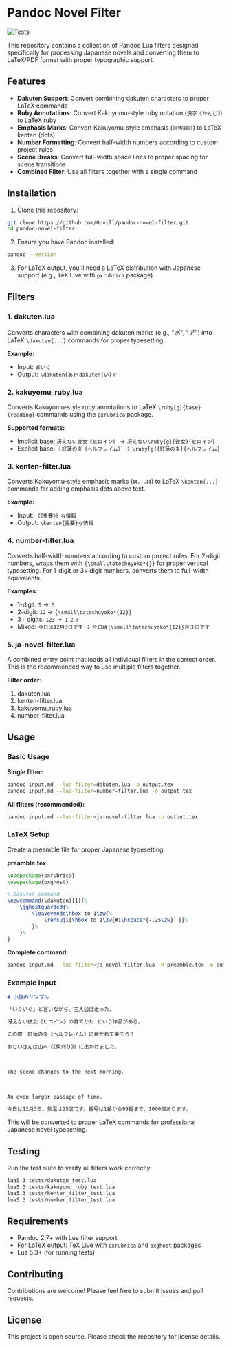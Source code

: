 # Pandoc Novel Filter

[![Tests](https://img.shields.io/badge/tests-passing-brightgreen)](tests/)

This repository contains a collection of Pandoc Lua filters designed specifically for processing Japanese novels and converting them to LaTeX/PDF format with proper typographic support.

## Features

- **Dakuten Support**: Convert combining dakuten characters to proper LaTeX commands
- **Ruby Annotations**: Convert Kakuyomu-style ruby notation (`漢字《かんじ》`) to LaTeX ruby
- **Emphasis Marks**: Convert Kakuyomu-style emphasis (`《《強調》》`) to LaTeX kenten (dots)
- **Number Formatting**: Convert half-width numbers according to custom project rules
- **Scene Breaks**: Convert full-width space lines to proper spacing for scene transitions
- **Combined Filter**: Use all filters together with a single command

## Installation

1. Clone this repository:
```bash
git clone https://github.com/Ouvill/pandoc-novel-filter.git
cd pandoc-novel-filter
```

2. Ensure you have Pandoc installed:
```bash
pandoc --version
```

3. For LaTeX output, you'll need a LaTeX distribution with Japanese support (e.g., TeX Live with `pxrubrica` package)

## Filters

### 1. dakuten.lua

Converts characters with combining dakuten marks (e.g., "あ゙", "ア゙") into LaTeX `\dakuten{...}` commands for proper typesetting.

**Example:**
- Input: `あ゙い゙ぐ`
- Output: `\dakuten{あ}\dakuten{い}ぐ`

### 2. kakuyomu_ruby.lua

Converts Kakuyomu-style ruby annotations to LaTeX `\ruby[g]{base}{reading}` commands using the `pxrubrica` package.

**Supported formats:**
- Implicit base: `冴えない彼女《ヒロイン》` → `冴えない\ruby[g]{彼女}{ヒロイン}`
- Explicit base: `｜紅蓮の炎《ヘルフレイム》` → `\ruby[g]{紅蓮の炎}{ヘルフレイム}`

### 3. kenten-filter.lua

Converts Kakuyomu-style emphasis marks (`《《...》》`) to LaTeX `\kenten{...}` commands for adding emphasis dots above text.

**Example:**
- Input: `《《重要》》な情報`
- Output: `\kenten{重要}な情報`

### 4. number-filter.lua

Converts half-width numbers according to custom project rules. For 2-digit numbers, wraps them with `{\small\tatechuyoko*{}}` for proper vertical typesetting. For 1-digit or 3+ digit numbers, converts them to full-width equivalents.

**Examples:**
- 1-digit: `5` → `５`
- 2-digit: `12` → `{\small\tatechuyoko*{12}}`
- 3+ digits: `123` → `１２３`
- Mixed: `今日は12月3日です` → `今日は{\small\tatechuyoko*{12}}月３日です`

### 5. ja-novel-filter.lua

A combined entry point that loads all individual filters in the correct order. This is the recommended way to use multiple filters together.

**Filter order:**
1. dakuten.lua
2. kenten-filter.lua
3. kakuyomu_ruby.lua
4. number-filter.lua

## Usage

### Basic Usage

**Single filter:**
```bash
pandoc input.md --lua-filter=dakuten.lua -o output.tex
pandoc input.md --lua-filter=number-filter.lua -o output.tex
```

**All filters (recommended):**
```bash
pandoc input.md --lua-filter=ja-novel-filter.lua -o output.tex
```

### LaTeX Setup

Create a preamble file for proper Japanese typesetting:

**preamble.tex:**
```latex
\usepackage{pxrubrica}
\usepackage{bxghost}

% Dakuten command
\newcommand{\dakuten}[1]{%
    \jghostguarded{%
        \leavevmode\hbox to 1\zw{%
            \rensuji{\hbox to 1\zw{#1\hspace*{-.25\zw}゛}}%
        }%
    }%
}

```

**Complete command:**
```bash
pandoc input.md --lua-filter=ja-novel-filter.lua -H preamble.tex -o output.pdf
```

### Example Input

```markdown
# 小説のサンプル

「い゙ぐい゙ぐ」と言いながら、主人公は走った。

冴えない彼女《ヒロイン》の育てかた という作品がある。

この際｜紅蓮の炎《ヘルフレイム》に焼かれて果てろ！

おじいさんは山へ《《柴刈り》》に出かけました。

　

The scene changes to the next morning.

　　

An even larger passage of time.

今日は12月3日、気温は25度です。番号は1番から99番まで、1000個あります。
```

This will be converted to proper LaTeX commands for professional Japanese novel typesetting.

## Testing

Run the test suite to verify all filters work correctly:

```bash
lua5.3 tests/dakuten_test.lua
lua5.3 tests/kakuyomu_ruby_test.lua  
lua5.3 tests/kenten_filter_test.lua
lua5.3 tests/number_filter_test.lua
```

## Requirements

- Pandoc 2.7+ with Lua filter support
- For LaTeX output: TeX Live with `pxrubrica` and `bxghost` packages
- Lua 5.3+ (for running tests)

## Contributing

Contributions are welcome! Please feel free to submit issues and pull requests.

## License

This project is open source. Please check the repository for license details.